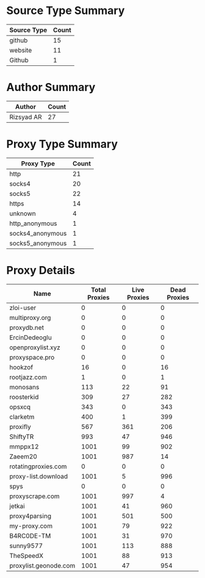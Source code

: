 # Source Type Summary

| Source Type | Count |
|-------------|-------|
| github | 15 |
| website | 11 |
| Github | 1 |


# Author Summary

| Author | Count |
|--------|-------|
| Rizsyad AR | 27 |


# Proxy Type Summary

| Proxy Type | Count |
|------------|-------|
| http | 21 |
| socks4 | 20 |
| socks5 | 22 |
| https | 14 |
| unknown | 4 |
| http_anonymous | 1 |
| socks4_anonymous | 1 |
| socks5_anonymous | 1 |


# Proxy Details

| Name | Total Proxies | Live Proxies | Dead Proxies |
|------|---------------|--------------|---------------|
| zloi-user | 0 | 0 | 0 |
| multiproxy.org | 0 | 0 | 0 |
| proxydb.net | 0 | 0 | 0 |
| ErcinDedeoglu | 0 | 0 | 0 |
| openproxylist.xyz | 0 | 0 | 0 |
| proxyspace.pro | 0 | 0 | 0 |
| hookzof | 16 | 0 | 16 |
| rootjazz.com | 1 | 0 | 1 |
| monosans | 113 | 22 | 91 |
| roosterkid | 309 | 27 | 282 |
| opsxcq | 343 | 0 | 343 |
| clarketm | 400 | 1 | 399 |
| proxifly | 567 | 361 | 206 |
| ShiftyTR | 993 | 47 | 946 |
| mmppx12 | 1001 | 99 | 902 |
| Zaeem20 | 1001 | 987 | 14 |
| rotatingproxies.com | 0 | 0 | 0 |
| proxy-list.download | 1001 | 5 | 996 |
| spys | 0 | 0 | 0 |
| proxyscrape.com | 1001 | 997 | 4 |
| jetkai | 1001 | 41 | 960 |
| proxy4parsing | 1001 | 501 | 500 |
| my-proxy.com | 1001 | 79 | 922 |
| B4RC0DE-TM | 1001 | 31 | 970 |
| sunny9577 | 1001 | 113 | 888 |
| TheSpeedX | 1001 | 88 | 913 |
| proxylist.geonode.com | 1001 | 47 | 954 |
